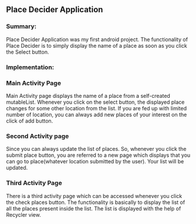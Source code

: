## Place Decider Application
### Summary:
Place Decider Application was my first android project. The functionality of Place Decider is to simply display the name of a place as soon as you click the Select button.
### Implementation:
### Main Activity Page
Main Activity page displays the name of a place from a self-created mutableList. Whenever you click on the select button, the displayed place changes for some other location from the list. If you are fed up with limited number of location, you can always add new places of your interest on the click of add button. 
### Second Activity page
Since you can always update the list of places. So, whenever you click the submit place button, you are referred to a new page which displays that you can go to place(whatever location submitted by the user). Your list will be updated.
### Third Activity Page
There is a third activity page which can be accessed whenever you click the check places button. The functionality is basically to display the list of all the places present inside the list. The list is displayed with the help of Recycler view.
